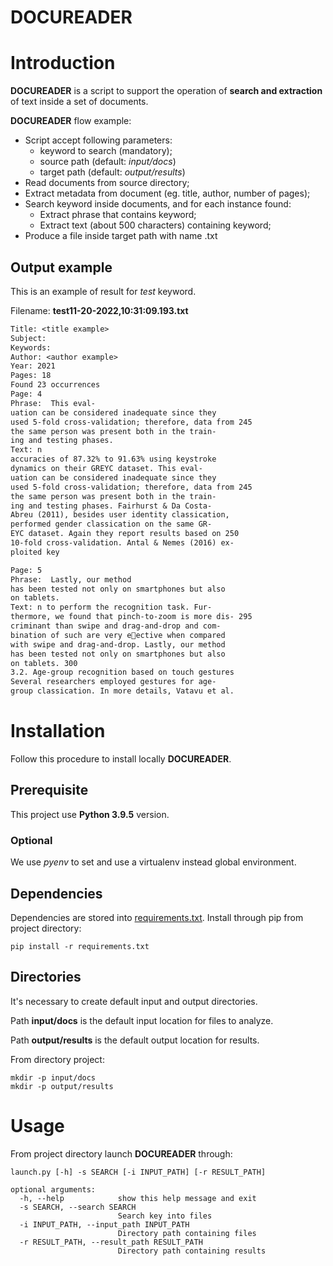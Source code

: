 DOCUREADER
=

# Introduction
**DOCUREADER** is a script to support the operation of **search and extraction** of text inside a set of documents.

**DOCUREADER** flow example:
- Script accept following parameters:
  - keyword to search (mandatory);
  - source path (default: *input/docs*)
  - target path (default: *output/results*)
- Read documents from source directory;
- Extract metadata from document (eg. title, author, number of pages);
- Search keyword inside documents, and for each instance found:
  - Extract phrase that contains keyword;
  - Extract text (about 500 characters) containing keyword;
- Produce a file inside target path with name <keyword><datetime>.txt

## Output example
This is an example of result for *test* keyword. 

Filename: **test11-20-2022,10:31:09.193.txt**

```txt
Title: <title example>
Subject: 
Keywords: 
Author: <author example> 
Year: 2021
Pages: 18
Found 23 occurrences
Page: 4
Phrase:  This eval-
uation can be considered inadequate since they
used 5-fold cross-validation; therefore, data from 245
the same person was present both in the train-
ing and testing phases.
Text: n
accuracies of 87.32% to 91.63% using keystroke
dynamics on their GREYC dataset. This eval-
uation can be considered inadequate since they
used 5-fold cross-validation; therefore, data from 245
the same person was present both in the train-
ing and testing phases. Fairhurst & Da Costa-
Abreu (2011), besides user identity classication,
performed gender classication on the same GR-
EYC dataset. Again they report results based on 250
10-fold cross-validation. Antal & Nemes (2016) ex-
ploited key

Page: 5
Phrase:  Lastly, our method
has been tested not only on smartphones but also
on tablets.
Text: n to perform the recognition task. Fur-
thermore, we found that pinch-to-zoom is more dis- 295
criminant than swipe and drag-and-drop and com-
bination of such are very eective when compared
with swipe and drag-and-drop. Lastly, our method
has been tested not only on smartphones but also
on tablets. 300
3.2. Age-group recognition based on touch gestures
Several researchers employed gestures for age-
group classication. In more details, Vatavu et al.
```

# Installation 
Follow this procedure to install locally **DOCUREADER**.

## Prerequisite
This project use **Python 3.9.5** version. 

### Optional
We use *pyenv* to set and use a virtualenv instead global environment.

## Dependencies
Dependencies are stored into [requirements.txt](requirements.txt). Install through pip from project directory:
```shell
pip install -r requirements.txt
```

## Directories
It's necessary to create default input and output directories.

Path **input/docs** is the default input location for files to analyze.

Path **output/results** is the default output location for results.

From directory project: 
```shell
mkdir -p input/docs
mkdir -p output/results
```

# Usage
From project directory launch **DOCUREADER** through:
```shell
launch.py [-h] -s SEARCH [-i INPUT_PATH] [-r RESULT_PATH]

optional arguments:
  -h, --help            show this help message and exit
  -s SEARCH, --search SEARCH
                        Search key into files
  -i INPUT_PATH, --input_path INPUT_PATH
                        Directory path containing files
  -r RESULT_PATH, --result_path RESULT_PATH
                        Directory path containing results
```
